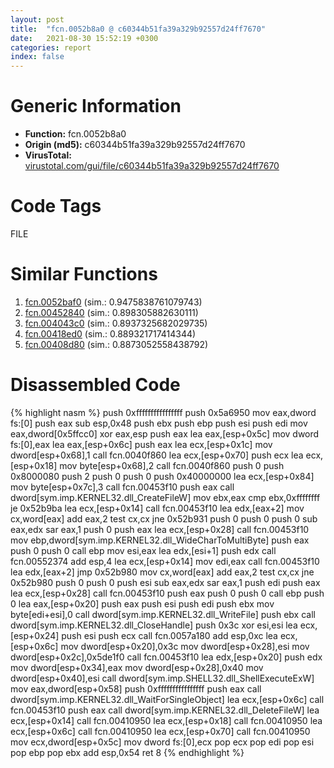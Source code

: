 ```yaml
---
layout: post
title:  "fcn.0052b8a0 @ c60344b51fa39a329b92557d24ff7670"
date:   2021-08-30 15:52:19 +0300
categories: report
index: false
---
```


# Generic Information
- **Function:** fcn.0052b8a0
- **Origin (md5):** c60344b51fa39a329b92557d24ff7670
- **VirusTotal:** [virustotal.com/gui/file/c60344b51fa39a329b92557d24ff7670][virustotal_ref]

# Code Tags
<span class="tag" id="FILE">FILE</span>


# Similar Functions

1. [fcn.0052baf0][similar_1_ref] (sim.: 0.9475838761079743)
2. [fcn.00452840][similar_2_ref] (sim.: 0.898305882630111)
3. [fcn.004043c0][similar_3_ref] (sim.: 0.8937325682029735)
4. [fcn.00418ed0][similar_4_ref] (sim.: 0.889321717414344)
5. [fcn.00408d80][similar_5_ref] (sim.: 0.8873052558438792)


# Disassembled Code

{% highlight nasm %}
push 0xffffffffffffffff
push 0x5a6950
mov eax,dword fs:[0]
push eax
sub esp,0x48
push ebx
push ebp
push esi
push edi
mov eax,dword[0x5ffcc0]
xor eax,esp
push eax
lea eax,[esp+0x5c]
mov dword fs:[0],eax
lea eax,[esp+0x6c]
push eax
lea ecx,[esp+0x1c]
mov dword[esp+0x68],1
call fcn.0040f860
lea ecx,[esp+0x70]
push ecx
lea ecx,[esp+0x18]
mov byte[esp+0x68],2
call fcn.0040f860
push 0
push 0x8000080
push 2
push 0
push 0
push 0x40000000
lea ecx,[esp+0x84]
mov byte[esp+0x7c],3
call fcn.00453f10
push eax
call dword[sym.imp.KERNEL32.dll_CreateFileW]
mov ebx,eax
cmp ebx,0xffffffff
je 0x52b9ba
lea ecx,[esp+0x14]
call fcn.00453f10
lea edx,[eax+2]
mov cx,word[eax]
add eax,2
test cx,cx
jne 0x52b931
push 0
push 0
push 0
sub eax,edx
sar eax,1
push 0
push eax
lea ecx,[esp+0x28]
call fcn.00453f10
mov ebp,dword[sym.imp.KERNEL32.dll_WideCharToMultiByte]
push eax
push 0
push 0
call ebp
mov esi,eax
lea edx,[esi+1]
push edx
call fcn.00552374
add esp,4
lea ecx,[esp+0x14]
mov edi,eax
call fcn.00453f10
lea edx,[eax+2]
jmp 0x52b980
mov cx,word[eax]
add eax,2
test cx,cx
jne 0x52b980
push 0
push 0
push esi
sub eax,edx
sar eax,1
push edi
push eax
lea ecx,[esp+0x28]
call fcn.00453f10
push eax
push 0
push 0
call ebp
push 0
lea eax,[esp+0x20]
push eax
push esi
push edi
push ebx
mov byte[edi+esi],0
call dword[sym.imp.KERNEL32.dll_WriteFile]
push ebx
call dword[sym.imp.KERNEL32.dll_CloseHandle]
push 0x3c
xor esi,esi
lea ecx,[esp+0x24]
push esi
push ecx
call fcn.0057a180
add esp,0xc
lea ecx,[esp+0x6c]
mov dword[esp+0x20],0x3c
mov dword[esp+0x28],esi
mov dword[esp+0x2c],0x5de1f0
call fcn.00453f10
lea edx,[esp+0x20]
push edx
mov dword[esp+0x34],eax
mov dword[esp+0x28],0x40
mov dword[esp+0x40],esi
call dword[sym.imp.SHELL32.dll_ShellExecuteExW]
mov eax,dword[esp+0x58]
push 0xffffffffffffffff
push eax
call dword[sym.imp.KERNEL32.dll_WaitForSingleObject]
lea ecx,[esp+0x6c]
call fcn.00453f10
push eax
call dword[sym.imp.KERNEL32.dll_DeleteFileW]
lea ecx,[esp+0x14]
call fcn.00410950
lea ecx,[esp+0x18]
call fcn.00410950
lea ecx,[esp+0x6c]
call fcn.00410950
lea ecx,[esp+0x70]
call fcn.00410950
mov ecx,dword[esp+0x5c]
mov dword fs:[0],ecx
pop ecx
pop edi
pop esi
pop ebp
pop ebx
add esp,0x54
ret 8
{% endhighlight %}


[similar_1_ref]: /report/fcn.0052baf0@14b20b07906a36e23f2230c8042160f2
[similar_2_ref]: /report/fcn.00452840@a4175bd1311845689d3bca41d1d095ff
[similar_3_ref]: /report/fcn.004043c0@ca482108b30ec675315f128a8f4fc7af
[similar_4_ref]: /report/fcn.00418ed0@be7fba7cc724acf4ae2900d99e0fc9c3
[similar_5_ref]: /report/fcn.00408d80@0aa2d73a5300dff2412388945614b507
[virustotal_ref]: https://www.virustotal.com/gui/file/c60344b51fa39a329b92557d24ff7670